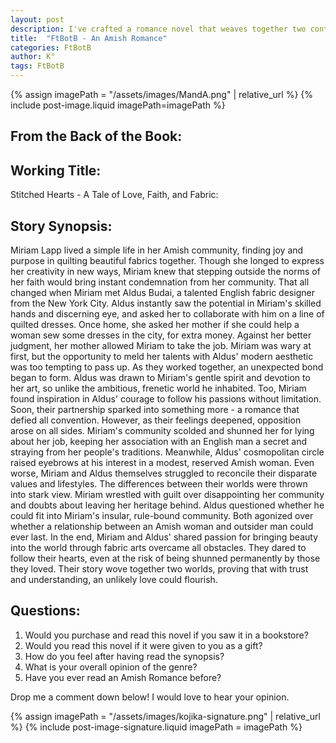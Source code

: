 ```yaml
---
layout: post
description: I've crafted a romance novel that weaves together two contrasting worlds through "Stitched Hearts," following an Amish quilter named Miriam Lapp and English fabric designer Aldus Budai. Their story explores how shared passion for fabric arts bridges cultural divides, challenging both traditional Amish values and modern sensibilities. The story delves into themes of faith, artistic expression, and forbidden love, while examining the costs of following one's heart. As I develop this premise, I'm curious about readers' reactions to this genre-blending approach to Amish romance and whether the story's focus on creative passion alongside romantic love would resonate with potential readers.
title:  "FtBotB - An Amish Romance"
categories: FtBotB
author: K°
tags: FtBotB
---
```

<div>
{% assign imagePath = "/assets/images/MandA.png" | relative_url %}
{% include post-image.liquid imagePath=imagePath %}
</div>

## From the Back of the Book:
## Working Title:
Stitched Hearts - A Tale of Love, Faith, and Fabric:
&nbsp;
## Story Synopsis:
Miriam Lapp lived a simple life in her Amish community, finding joy and purpose in quilting beautiful fabrics together. Though she longed to express her creativity in new ways, Miriam knew that stepping outside the norms of her faith would bring instant condemnation from her community. That all changed when Miriam met Aldus Budai, a talented English fabric designer from the New York City. Aldus instantly saw the potential in Miriam's skilled hands and discerning eye, and asked her to collaborate with him on a line of quilted dresses. Once home, she asked her mother if she could help a woman sew some dresses in the city, for extra money. Against her better judgment, her mother allowed Miriam to take the job. Miriam was wary at first, but the opportunity to meld her talents with Aldus' modern aesthetic was too tempting to pass up. As they worked together, an unexpected bond began to form. Aldus was drawn to Miriam's gentle spirit and devotion to her art, so unlike the ambitious, frenetic world he inhabited. Too, Miriam found inspiration in Aldus' courage to follow his passions without limitation. Soon, their partnership sparked into something more - a romance that defied all convention. However, as their feelings deepened, opposition arose on all sides. Miriam's community scolded and shunned her for lying about her job, keeping her association with an English man a secret and straying from her people's traditions. Meanwhile, Aldus' cosmopolitan circle raised eyebrows at his interest in a modest, reserved Amish woman. Even worse, Miriam and Aldus themselves struggled to reconcile their disparate values and lifestyles. The differences between their worlds were thrown into stark view. Miriam wrestled with guilt over disappointing her community and doubts about leaving her heritage behind. Aldus questioned whether he could fit into Miriam's insular, rule-bound community. Both agonized over whether a relationship between an Amish woman and outsider man could ever last. In the end, Miriam and Aldus' shared passion for bringing beauty into the world through fabric arts overcame all obstacles. They dared to follow their hearts, even at the risk of being shunned permanently by those they loved. Their story wove together two worlds, proving that with trust and understanding, an unlikely love could flourish.
&nbsp;
## Questions:
1. Would you purchase and read this novel if you saw it in a bookstore?
2. Would you read this novel if it were given to you as a gift?
3. How do you feel after having read the synopsis?
4. What is your overall opinion of the genre?
5. Have you ever read an Amish Romance before?

Drop me a comment down below! I would love to hear your opinion.

<!-- signature -->
{% assign imagePath = "/assets/images/kojika-signature.png" | relative_url %}
{% include post-image-signature.liquid imagePath = imagePath %}